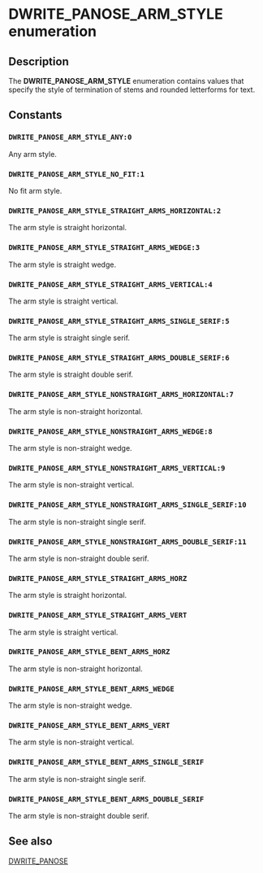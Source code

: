 # DWRITE_PANOSE_ARM_STYLE enumeration

## Description

The **DWRITE_PANOSE_ARM_STYLE** enumeration contains values that specify the style of termination of stems and rounded letterforms for text.

## Constants

### `DWRITE_PANOSE_ARM_STYLE_ANY:0`

Any arm style.

### `DWRITE_PANOSE_ARM_STYLE_NO_FIT:1`

No fit arm style.

### `DWRITE_PANOSE_ARM_STYLE_STRAIGHT_ARMS_HORIZONTAL:2`

The arm style is straight horizontal.

### `DWRITE_PANOSE_ARM_STYLE_STRAIGHT_ARMS_WEDGE:3`

The arm style is straight wedge.

### `DWRITE_PANOSE_ARM_STYLE_STRAIGHT_ARMS_VERTICAL:4`

The arm style is straight vertical.

### `DWRITE_PANOSE_ARM_STYLE_STRAIGHT_ARMS_SINGLE_SERIF:5`

The arm style is straight single serif.

### `DWRITE_PANOSE_ARM_STYLE_STRAIGHT_ARMS_DOUBLE_SERIF:6`

The arm style is straight double serif.

### `DWRITE_PANOSE_ARM_STYLE_NONSTRAIGHT_ARMS_HORIZONTAL:7`

The arm style is non-straight horizontal.

### `DWRITE_PANOSE_ARM_STYLE_NONSTRAIGHT_ARMS_WEDGE:8`

The arm style is non-straight wedge.

### `DWRITE_PANOSE_ARM_STYLE_NONSTRAIGHT_ARMS_VERTICAL:9`

The arm style is non-straight vertical.

### `DWRITE_PANOSE_ARM_STYLE_NONSTRAIGHT_ARMS_SINGLE_SERIF:10`

The arm style is non-straight single serif.

### `DWRITE_PANOSE_ARM_STYLE_NONSTRAIGHT_ARMS_DOUBLE_SERIF:11`

The arm style is non-straight double serif.

### `DWRITE_PANOSE_ARM_STYLE_STRAIGHT_ARMS_HORZ`

The arm style is straight horizontal.

### `DWRITE_PANOSE_ARM_STYLE_STRAIGHT_ARMS_VERT`

The arm style is straight vertical.

### `DWRITE_PANOSE_ARM_STYLE_BENT_ARMS_HORZ`

The arm style is non-straight horizontal.

### `DWRITE_PANOSE_ARM_STYLE_BENT_ARMS_WEDGE`

The arm style is non-straight wedge.

### `DWRITE_PANOSE_ARM_STYLE_BENT_ARMS_VERT`

The arm style is non-straight vertical.

### `DWRITE_PANOSE_ARM_STYLE_BENT_ARMS_SINGLE_SERIF`

The arm style is non-straight single serif.

### `DWRITE_PANOSE_ARM_STYLE_BENT_ARMS_DOUBLE_SERIF`

The arm style is non-straight double serif.

## See also

[DWRITE_PANOSE](https://learn.microsoft.com/windows/win32/api/dwrite_1/ns-dwrite_1-dwrite_panose)